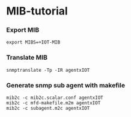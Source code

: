 # MIB-tutorial

### Export MIB
```
export MIBS=+IOT-MIB
```

### Translate MIB
```
snmptranslate -Tp -IR agentxIOT
```

### Generate snmp sub agent with makefile
```
mib2c -c mib2c.scalar.conf agentxIOT
mib2c -c mfd-makefile.m2m agentxIOT
mib2c -c subagent.m2c agentxIOT
```
